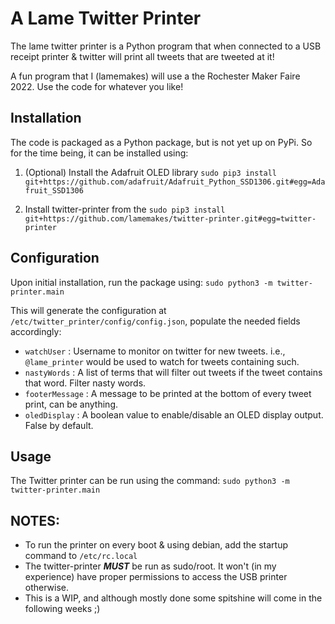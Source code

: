 # A Lame Twitter Printer

The lame twitter printer is a Python program that when connected to a USB receipt printer & twitter will print
all tweets that are tweeted at it!

A fun program that I (lamemakes) will use a the Rochester Maker Faire 2022. Use the code for whatever you like!

## Installation

The code is packaged as a Python package, but is not yet up on PyPi. So for the time being, it can be installed using:

1. (Optional) Install the Adafruit OLED library ``` sudo pip3 install git+https://github.com/adafruit/Adafruit_Python_SSD1306.git#egg=Adafruit_SSD1306 ```

2. Install twitter-printer from the  ``` sudo pip3 install git+https://github.com/lamemakes/twitter-printer.git#egg=twitter-printer ```


## Configuration

Upon initial installation, run the package using:
``` sudo python3 -m twitter-printer.main ```

This will generate the configuration at ``` /etc/twitter_printer/config/config.json ```, populate the needed fields accordingly:
- ```watchUser``` : Username to monitor on twitter for new tweets. i.e., ```@lame_printer``` would be used to watch for tweets containing such.
- ```nastyWords``` : A list of terms that will filter out tweets if the tweet contains that word. Filter nasty words.
- ```footerMessage``` : A message to be printed at the bottom of every tweet print, can be anything.
- ```oledDisplay``` : A boolean value to enable/disable an OLED display output. False by default.


## Usage

The Twitter printer can be run using the command:
``` sudo python3 -m twitter-printer.main ```


## NOTES:

- To run the printer on every boot & using debian, add the startup command to ```/etc/rc.local```
- The twitter-printer **_MUST_** be run as sudo/root. It won't (in my experience) have proper permissions to access the USB printer otherwise.
- This is a WIP, and although mostly done some spitshine will come in the following weeks ;)